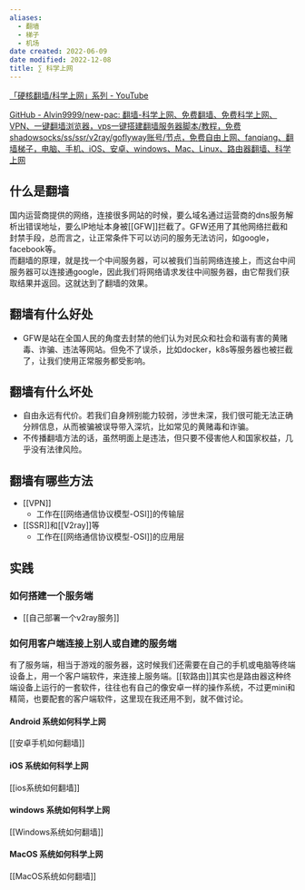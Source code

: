 ```yaml
---
aliases:
  - 翻墙
  - 梯子
  - 机场
date created: 2022-06-09
date modified: 2022-12-08
title: ∑ 科学上网
---
```


[「硬核翻墙/科学上网」系列 - YouTube](https://www.youtube.com/playlist?list=PLqybz7NWybwUgR-S6m78tfd-lV4sBvGFG)

[GitHub - Alvin9999/new-pac: 翻墙-科学上网、免费翻墙、免费科学上网、VPN、一键翻墙浏览器，vps一键搭建翻墙服务器脚本/教程，免费shadowsocks/ss/ssr/v2ray/goflyway账号/节点，免费自由上网、fanqiang、翻墙梯子，电脑、手机、iOS、安卓、windows、Mac、Linux、路由器翻墙、科学上网](https://github.com/Alvin9999/new-pac)

## 什么是翻墙

国内运营商提供的网络，连接很多网站的时候，要么域名通过运营商的dns服务解析出错误地址，要么IP地址本身被[[GFW]]拦截了。GFW还用了其他网络拦截和封禁手段，总而言之，让正常条件下可以访问的服务无法访问，如google，facebook等。  
而翻墙的原理，就是找一个中间服务器，可以被我们当前网络连接上，而这台中间服务器可以连接通google，因此我们将网络请求发往中间服务器，由它帮我们获取结果并返回。这就达到了翻墙的效果。

## 翻墙有什么好处

- GFW是站在全国人民的角度去封禁的他们认为对民众和社会和谐有害的黄赌毒、诈骗、违法等网站。但免不了误杀，比如docker，k8s等服务器也被拦截了，让我们使用正常服务都受影响。

## 翻墙有什么坏处

- 自由永远有代价。若我们自身辨别能力较弱，涉世未深，我们很可能无法正确分辨信息，从而被骗被误导带入深坑，比如常见的黄赌毒和诈骗。
- 不传播翻墙方法的话，虽然明面上是违法，但只要不侵害他人和国家权益，几乎没有法律风险。

## 翻墙有哪些方法

- [[VPN]]
	- 工作在[[网络通信协议模型-OSI]]的传输层
- [[SSR]]和[[V2ray]]等
	- 工作在[[网络通信协议模型-OSI]]的应用层

## 实践

### 如何搭建一个服务端

- [[自己部署一个v2ray服务]]

### 如何用客户端连接上别人或自建的服务端

有了服务端，相当于游戏的服务器，这时候我们还需要在自己的手机或电脑等终端设备上，用一个客户端软件，来连接上服务端。[[软路由]]其实也是路由器这种终端设备上运行的一套软件，往往也有自己的像安卓一样的操作系统，不过更mini和精简，也要配套的客户端软件，这里现在我还用不到，就不做讨论。

#### Android 系统如何科学上网

[[安卓手机如何翻墙]]

#### iOS 系统如何科学上网

[[ios系统如何翻墙]]

#### windows 系统如何科学上网

[[Windows系统如何翻墙]]

#### MacOS 系统如何科学上网

[[MacOS系统如何翻墙]]

